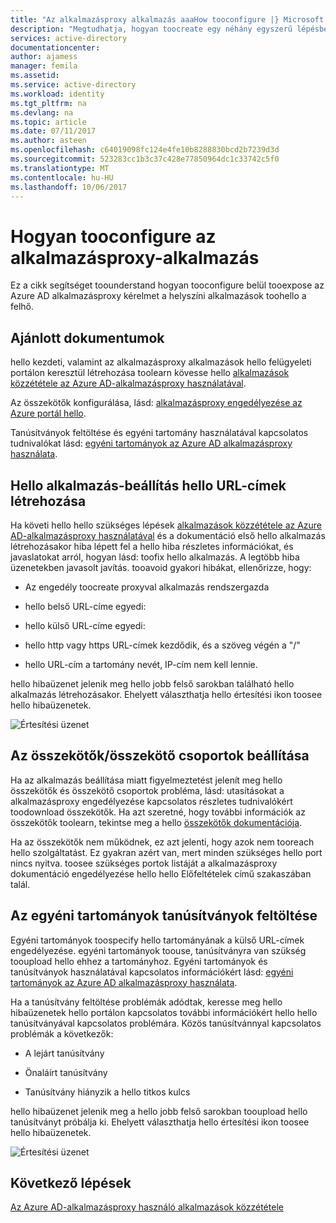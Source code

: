 ```yaml
---
title: "Az alkalmazásproxy alkalmazás aaaHow tooconfigure |} Microsoft Docs"
description: "Megtudhatja, hogyan toocreate egy néhány egyszerű lépésben alkalmazásproxy alkalmazás konfigurálása"
services: active-directory
documentationcenter: 
author: ajamess
manager: femila
ms.assetid: 
ms.service: active-directory
ms.workload: identity
ms.tgt_pltfrm: na
ms.devlang: na
ms.topic: article
ms.date: 07/11/2017
ms.author: asteen
ms.openlocfilehash: c64019098fc124e4fe10b8288830bcd2b7239d3d
ms.sourcegitcommit: 523283cc1b3c37c428e77850964dc1c33742c5f0
ms.translationtype: MT
ms.contentlocale: hu-HU
ms.lasthandoff: 10/06/2017
---
```

# <a name="how-tooconfigure-an-application-proxy-application"></a>Hogyan tooconfigure az alkalmazásproxy-alkalmazás

Ez a cikk segítséget toounderstand hogyan tooconfigure belül tooexpose az Azure AD alkalmazásproxy kérelmet a helyszíni alkalmazások toohello a felhő.

## <a name="recommended-documents"></a>Ajánlott dokumentumok 

hello kezdeti, valamint az alkalmazásproxy alkalmazások hello felügyeleti portálon keresztül létrehozása toolearn kövesse hello [alkalmazások közzététele az Azure AD-alkalmazásproxy használatával](https://docs.microsoft.com/azure/active-directory/application-proxy-publish-azure-portal).

Az összekötők konfigurálása, lásd: [alkalmazásproxy engedélyezése az Azure portál hello](active-directory-application-proxy-enable.md).

Tanúsítványok feltöltése és egyéni tartomány használatával kapcsolatos tudnivalókat lásd: [egyéni tartományok az Azure AD alkalmazásproxy használata](https://docs.microsoft.com/azure/active-directory/active-directory-application-proxy-custom-domains).

## <a name="create-hello-applicationsetting-hello-urls"></a>Hello alkalmazás-beállítás hello URL-címek létrehozása

Ha követi hello hello szükséges lépések [alkalmazások közzététele az Azure AD-alkalmazásproxy használatával](https://docs.microsoft.com/azure/active-directory/application-proxy-publish-azure-portal) és a dokumentáció első hello alkalmazás létrehozásakor hiba lépett fel a hello hiba részletes információkat, és javaslatokat arról, hogyan lásd: toofix hello alkalmazás. A legtöbb hiba üzenetekben javasolt javítás. tooavoid gyakori hibákat, ellenőrizze, hogy:

-   Az engedély toocreate proxyval alkalmazás rendszergazda

-   hello belső URL-címe egyedi:

-   hello külső URL-címe egyedi:

-   hello http vagy https URL-címek kezdődik, és a szöveg végén a "/"

-   hello URL-cím a tartomány nevét, IP-cím nem kell lennie.

hello hibaüzenet jelenik meg hello jobb felső sarokban található hello alkalmazás létrehozásakor. Ehelyett választhatja hello értesítési ikon toosee hello hibaüzenetek.

   ![Értesítési üzenet](./media/application-proxy-config-how-to/error-message.png)

## <a name="configure-connectorsconnector-groups"></a>Az összekötők/összekötő csoportok beállítása

Ha az alkalmazás beállítása miatt figyelmeztetést jelenít meg hello összekötők és összekötő csoportok probléma, lásd: utasításokat a alkalmazásproxy engedélyezése kapcsolatos részletes tudnivalókért toodownload összekötők. Ha azt szeretné, hogy további információk az összekötők toolearn, tekintse meg a hello [összekötők dokumentációja](https://docs.microsoft.com/azure/active-directory/application-proxy-understand-connectors).

Ha az összekötők nem működnek, ez azt jelenti, hogy azok nem tooreach hello szolgáltatást. Ez gyakran azért van, mert minden szükséges hello port nincs nyitva. toosee szükséges portok listáját a alkalmazásproxy dokumentáció engedélyezése hello hello Előfeltételek című szakaszában talál.

## <a name="upload-certificates-for-custom-domains"></a>Az egyéni tartományok tanúsítványok feltöltése

Egyéni tartományok toospecify hello tartományának a külső URL-címek engedélyezése. egyéni tartományok toouse, tanúsítványra van szükség tooupload hello ehhez a tartományhoz. Egyéni tartományok és tanúsítványok használatával kapcsolatos információkért lásd: [egyéni tartományok az Azure AD alkalmazásproxy használata](https://docs.microsoft.com/azure/active-directory/active-directory-application-proxy-custom-domains). 

Ha a tanúsítvány feltöltése problémák adódtak, keresse meg hello hibaüzenetek hello portálon kapcsolatos további információkért hello hello tanúsítványával kapcsolatos problémára. Közös tanúsítvánnyal kapcsolatos problémák a következők:

-   A lejárt tanúsítvány

-   Önaláírt tanúsítvány

-   Tanúsítvány hiányzik a hello titkos kulcs

hello hibaüzenet jelenik meg a hello jobb felső sarokban tooupload hello tanúsítványt próbálja ki. Ehelyett választhatja hello értesítési ikon toosee hello hibaüzenetek.

   ![Értesítési üzenet](./media/application-proxy-config-how-to/error-message2.png)

## <a name="next-steps"></a>Következő lépések
[Az Azure AD-alkalmazásproxy használó alkalmazások közzététele](application-proxy-publish-azure-portal.md)
